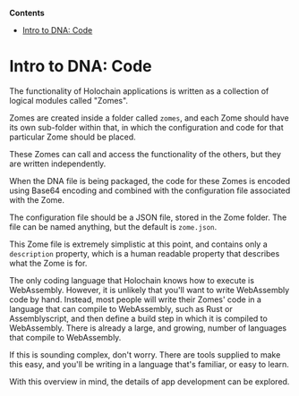 <!-- START doctoc generated TOC please keep comment here to allow auto update -->
<!-- DON'T EDIT THIS SECTION, INSTEAD RE-RUN doctoc TO UPDATE -->
**Contents**

- [Intro to DNA: Code](#intro-to-dna-code)

<!-- END doctoc generated TOC please keep comment here to allow auto update -->

# Intro to DNA: Code

The functionality of Holochain applications is written as a collection of logical modules called "Zomes".

Zomes are created inside a folder called `zomes`, and each Zome should have its own sub-folder within that, in which the configuration and code for that particular Zome should be placed.

These Zomes can call and access the functionality of the others, but they are written independently. 

When the DNA file is being packaged, the code for these Zomes is encoded using Base64 encoding and combined with the configuration file associated with the Zome.

The configuration file should be a JSON file, stored in the Zome folder. The file can be named anything, but the default is `zome.json`.

This Zome file is extremely simplistic at this point, and contains only a `description` property, which is a human readable property that describes what the Zome is for.

The only coding language that Holochain knows how to execute is WebAssembly. However, it is unlikely that you'll want to write WebAssembly code by hand. Instead, most people will write their Zomes' code in a language that can compile to WebAssembly, such as Rust or Assemblyscript, and then define a build step in which it is compiled to WebAssembly. There is already a large, and growing, number of languages that compile to WebAssembly.

If this is sounding complex, don't worry. There are tools supplied to make this easy, and you'll be writing in a language that's familiar, or easy to learn.

With this overview in mind, the details of app development can be explored.
